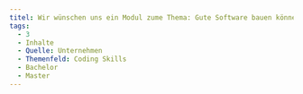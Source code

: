 ```yaml
---
titel: Wir wünschen uns ein Modul zume Thema: Gute Software bauen können
tags:
  - 3
  - Inhalte
  - Quelle: Unternehmen
  - Themenfeld: Coding Skills
  - Bachelor
  - Master
---
```

